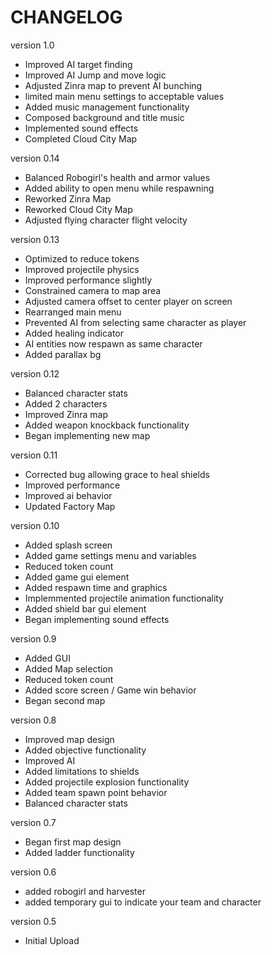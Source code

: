 # CHANGELOG
version 1.0
- Improved AI target finding
- Improved AI Jump and move logic
- Adjusted Zinra map to prevent AI bunching
- limited main menu settings to acceptable values
- Added music management functionality
- Composed background and title music
- Implemented sound effects
- Completed Cloud City Map

version 0.14
- Balanced Robogirl's health and armor values
- Added ability to open menu while respawning
- Reworked Zinra Map
- Reworked Cloud City Map
- Adjusted flying character flight velocity

version 0.13
- Optimized to reduce tokens
- Improved projectile physics
- Improved performance slightly
- Constrained camera to map area
- Adjusted camera offset to center player on screen
- Rearranged main menu
- Prevented AI from selecting same character as player
- Added healing indicator
- AI entities now respawn as same character
- Added parallax bg

version 0.12
- Balanced character stats
- Added 2 characters
- Improved Zinra map
- Added weapon knockback functionality
- Began implementing new map

version 0.11
- Corrected bug allowing grace to heal shields
- Improved performance
- Improved ai behavior
- Updated Factory Map

version 0.10
- Added splash screen
- Added game settings menu and variables
- Reduced token count
- Added game gui element
- Added respawn time and graphics
- Implemmented projectile animation functionality
- Added shield bar gui element
- Began implementing sound effects

version 0.9
- Added GUI
- Added Map selection
- Reduced token count
- Added score screen / Game win behavior
- Began second map

version 0.8
- Improved map design
- Added objective functionality
- Improved AI
- Added limitations to shields
- Added projectile explosion functionality
- Added team spawn point behavior
- Balanced character stats

version 0.7
- Began first map design
- Added ladder functionality

version 0.6
- added robogirl and harvester
- added temporary gui to indicate your team and character

version 0.5
- Initial Upload
